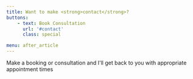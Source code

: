 ```yaml
---
title: Want to make <strong>contact</strong>?
buttons:
    - text: Book Consultation
      url: '#contact'
      class: special

menu: after_article      
---
```

Make a booking or consultation and I'll get back to you with appropriate appointment times
